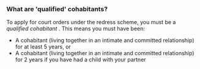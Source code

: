 ###  What are 'qualified' cohabitants?

To apply for court orders under the redress scheme, you must be a _qualified
cohabitant_ . This means you must have been:

  * A cohabitant (living together in an intimate and committed relationship) for at least 5 years, or 
  * A cohabitant (living together in an intimate and committed relationship) for 2 years if you have had a child with your partner 
